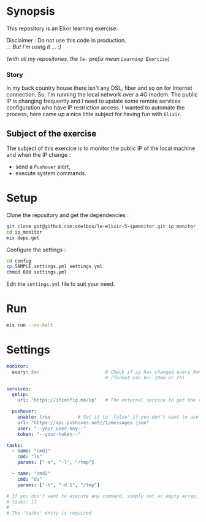 # Synopsis

This repository is an Elixir learning exercise.

Disclaimer : Do not use this code in production.  
_... But I'm using it ... :)_

_(with all my repositories, the `le-` prefix mean `Learning Exercise`)_

### Story

In my back country house there isn't any DSL, fiber and so on for Internet connection. So, I'm running the local network over a 4G modem. The public IP is changing frequently and I need to update some remote services configuration who have IP restriction access. I wanted to automate the process, here came up a nice little subject for having fun with `Elixir`.

## Subject of the exercise

The subject of this exercice is to monitor the public IP of the local machine and when the IP change :

- send a `Pushover` alert,
- execute system commands.

# Setup

Clone the repository and get the dependencies :

```bash
git clone git@github.com:odelbos/le-elixir-5-ipmonitor.git ip_monitor
cd ip_monitor
mix deps.get
```

Configure the settings :

```bash
cd config
cp SAMPLE.settings.yml settings.yml
chmod 600 settings.yml
```

Edit the `settings.yml` file to suit your need.

# Run

```bash
mix run --no-halt
```

# Settings

```yaml
monitor:
  every: 5mn                        # Check if ip has changed every 5mn
                                    # (format can be: 10mn or 2h)

services:
  getip:
    url: "https://ifconfig.me/ip"   # The external service to get the current public IP

  pushover:
    enable: true          # Set it to 'false' if you don't want to use Pushover service
    url: "https://api.pushover.net//1/messages.json"
    user: "--your user-key--"
    token: "--your-token--"

tasks:
  - name: "cmd1"
    cmd: "ls"
    params: ["-a", "-l", "/tmp"]

  - name: "cmd2"
    cmd: "du"
    params: ["-h", "-d 1", "/tmp"]

# If you don't want to execute any command, simply set an empty array, like so :
# tasks: []
#
# The 'tasks' entry is required
```

